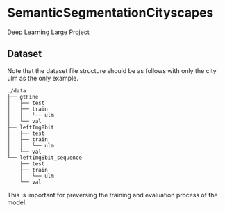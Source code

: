 # SemanticSegmentationCityscapes
Deep Learning Large Project

## Dataset
Note that the dataset file structure should be as follows with only the city ulm as the only example. 
```
./data
├── gtFine
│   ├── test
│   ├── train
│   │   └── ulm
│   └── val
├── leftImg8bit
│   ├── test
│   ├── train
│   │   └── ulm
│   └── val
└── leftImg8bit_sequence
    ├── test
    ├── train
    │   └── ulm
    └── val
```
This is important for preversing the training and evaluation process of the model. 
